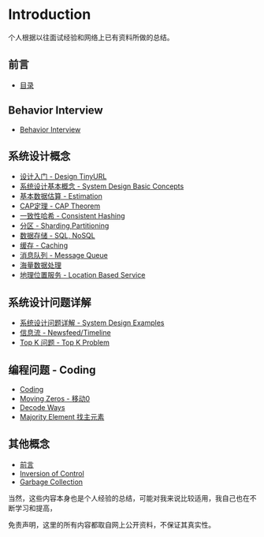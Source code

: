 # Introduction

个人根据以往面试经验和网络上已有资料所做的总结。

## 前言
* [目录](README.md)


## Behavior Interview
* [Behavior Interview](behavior-interview.md)


## 系统设计概念
* [设计入门 - Design TinyURL](systemdesign/tinyurl.md)
* [系统设计基本概念 - System Design Basic Concepts](systemdesign/basics/README.md)
* [基本数据估算 - Estimation](systemdesign/basics/estimations.md)
* [CAP定理 - CAP Theorem](systemdesign/basics/cap.md)
* [一致性哈希 - Consistent Hashing](systemdesign/basics/yi-zhi-xing-ha-xi-consistent-hashing.md)
* [分区 - Sharding,Partitioning](systemdesign/basics/sharding.md)
* [数据存储 - SQL, NoSQL](systemdesign/basics/sqlvsnosql.md)
* [缓存 - Caching](systemdesign/basics/huan-cun-caching.md)
* [消息队列 - Message Queue](systemdesign/basics/message-queue.md)
* [海量数据处理](systemdesign/basics/hai-liang-shu-ju-chu-li.md)
* [地理位置服务 - Location Based Service](systemdesign/basics/di-li-wei-zhi-fu-wu-location-based-service.md)

## 系统设计问题详解
* [系统设计问题详解 - System Design Examples](systemdesign/problems/README.md)
* [信息流 - Newsfeed/Timeline](systemdesign/problems/newsfeed.md)
* [Top K 问题 - Top K Problem](systemdesign/problems/top-k-problem.md)

## 编程问题 - Coding
* [Coding](coding/README.md)
* [Moving Zeros - 移动0](coding/movingzeros.md)
* [Decode Ways](coding/decodeways.md)
* [Majority Element 找主元素](coding/majority-element-zhao-zhu-yuan-su.md)

## 其他概念
* [前言](ji-suan-ji-hou-duan-kai-fa-ji-ben-gai-nian/README.md)
* [Inversion of Control](ji-suan-ji-hou-duan-kai-fa-ji-ben-gai-nian/inversion-of-control.md)
* [Garbage Collection](ji-suan-ji-hou-duan-kai-fa-ji-ben-gai-nian/garbage-collection.md)





当然，这些内容本身也是个人经验的总结，可能对我来说比较适用，我自己也在不断学习和提高，

免责声明，这里的所有内容都取自网上公开资料，不保证其真实性。

